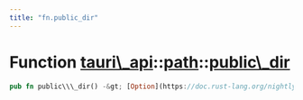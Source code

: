 ```yaml
---
title: "fn.public_dir"
---
```


Function [tauri\\\_api](/api/rust/tauri\_api/../index.html)::[path](/api/rust/tauri\_api/index.html)::[public\\\_dir](/api/rust/tauri\_api/)
============================================================================================================================================

```rust
pub fn public\\\_dir() -&gt; [Option](https://doc.rust-lang.org/nightly/core/option/enum.Option.html "enum core::option::Option")&lt;[PathBuf](https://doc.rust-lang.org/nightly/std/path/struct.PathBuf.html "struct std::path::PathBuf")\&gt;
```
      
